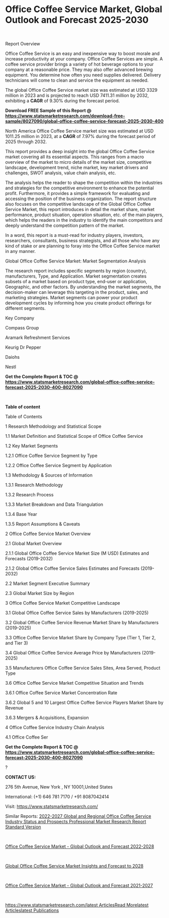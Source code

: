 <h1>Office Coffee Service Market, Global Outlook and Forecast 2025-2030</h1><br/><p>Report Overview</p>
 
 
 
 <p>Office Coffee Service is an easy and inexpensive way to boost morale and increase productivity at your company. Office Coffee Services are simple. A coffee service provider brings a variety of hot beverage options to your company at a reasonable price. They may also offer advanced brewing equipment. You determine how often you need supplies delivered. Delivery technicians will come to clean and service the equipment as needed.</p>
 
 
 
 <p>The global Office Coffee Service market size was estimated at USD 3329 million in 2023 and is projected to reach USD 7411.31 million by 2032, exhibiting a <strong>CAGR</strong> of 9.30% during the forecast period.</p>
 
 
 
 <p><strong>Download FREE Sample of this Report @ <a href="https://www.statsmarketresearch.com/download-free-sample/8027090/global-office-coffee-service-forecast-2025-2030-400">https://www.statsmarketresearch.com/download-free-sample/8027090/global-office-coffee-service-forecast-2025-2030-400</a></strong></p>
 
 
 
 <p>North America Office Coffee Service market size was estimated at USD 1011.25 million in 2023, at a <strong>CAGR</strong> of 7.97% during the forecast period of 2025 through 2032.</p>
 
 
 
 <p>This report provides a deep insight into the global Office Coffee Service market covering all its essential aspects. This ranges from a macro overview of the market to micro details of the market size, competitive landscape, development trend, niche market, key market drivers and challenges, SWOT analysis, value chain analysis, etc.</p>
 
 
 
 <p>The analysis helps the reader to shape the competition within the industries and strategies for the competitive environment to enhance the potential profit. Furthermore, it provides a simple framework for evaluating and accessing the position of the business organization. The report structure also focuses on the competitive landscape of the Global Office Coffee Service Market, this report introduces in detail the market share, market performance, product situation, operation situation, etc. of the main players, which helps the readers in the industry to identify the main competitors and deeply understand the competition pattern of the market.</p>
 
 
 
 <p>In a word, this report is a must-read for industry players, investors, researchers, consultants, business strategists, and all those who have any kind of stake or are planning to foray into the Office Coffee Service market in any manner.</p>
 
 
 
 <p>Global Office Coffee Service Market: Market Segmentation Analysis</p>
 
 
 
 <p>The research report includes specific segments by region (country), manufacturers, Type, and Application. Market segmentation creates subsets of a market based on product type, end-user or application, Geographic, and other factors. By understanding the market segments, the decision-maker can leverage this targeting in the product, sales, and marketing strategies. Market segments can power your product development cycles by informing how you create product offerings for different segments.</p>
 
 
 
 <p>Key Company</p>
 
 
 
 <p>Compass Group</p>
 
 
 
 <p>Aramark Refreshment Services</p>
 
 
 
 <p>Keurig Dr Pepper</p>
 
 
 
 <p>Daiohs</p>
 
 
 
 <p>Nestl</p>
 
 
 
 <div><b>Get the Complete Report & TOC @ <a href="https://www.statsmarketresearch.com/global-office-coffee-service-forecast-2025-2030-400-8027090">https://www.statsmarketresearch.com/global-office-coffee-service-forecast-2025-2030-400-8027090</a></b></div>
 
 
 
 <p><br />
 
 <b>Table of content</b></p>
 
 
 
 <p>Table of Contents<br />
 
 1 Research Methodology and Statistical Scope<br />
 
 1.1 Market Definition and Statistical Scope of Office Coffee Service<br />
 
 1.2 Key Market Segments<br />
 
 1.2.1 Office Coffee Service Segment by Type<br />
 
 1.2.2 Office Coffee Service Segment by Application<br />
 
 1.3 Methodology & Sources of Information<br />
 
 1.3.1 Research Methodology<br />
 
 1.3.2 Research Process<br />
 
 1.3.3 Market Breakdown and Data Triangulation<br />
 
 1.3.4 Base Year<br />
 
 1.3.5 Report Assumptions & Caveats<br />
 
 2 Office Coffee Service Market Overview<br />
 
 2.1 Global Market Overview<br />
 
 2.1.1 Global Office Coffee Service Market Size (M USD) Estimates and Forecasts (2019-2032)<br />
 
 2.1.2 Global Office Coffee Service Sales Estimates and Forecasts (2019-2032)<br />
 
 2.2 Market Segment Executive Summary<br />
 
 2.3 Global Market Size by Region<br />
 
 3 Office Coffee Service Market Competitive Landscape<br />
 
 3.1 Global Office Coffee Service Sales by Manufacturers (2019-2025)<br />
 
 3.2 Global Office Coffee Service Revenue Market Share by Manufacturers (2019-2025)<br />
 
 3.3 Office Coffee Service Market Share by Company Type (Tier 1, Tier 2, and Tier 3)<br />
 
 3.4 Global Office Coffee Service Average Price by Manufacturers (2019-2025)<br />
 
 3.5 Manufacturers Office Coffee Service Sales Sites, Area Served, Product Type<br />
 
 3.6 Office Coffee Service Market Competitive Situation and Trends<br />
 
 3.6.1 Office Coffee Service Market Concentration Rate<br />
 
 3.6.2 Global 5 and 10 Largest Office Coffee Service Players Market Share by Revenue<br />
 
 3.6.3 Mergers & Acquisitions, Expansion<br />
 
 4 Office Coffee Service Industry Chain Analysis<br />
 
 4.1 Office Coffee Ser</p>
 
 
 
 <div><b>Get the Complete Report & TOC @ <a href="https://www.statsmarketresearch.com/global-office-coffee-service-forecast-2025-2030-400-8027090">https://www.statsmarketresearch.com/global-office-coffee-service-forecast-2025-2030-400-8027090</a></b></div>
 
 
 
 <p>? </p>
 
 
 
 <p><b>CONTACT US:</b><br />
 
 276 5th Avenue, New York , NY 10001,United States<br />
 
 International: (+1) 646 781 7170 / +91 8087042414<br />
 
 Visit: <a href="https://www.statsmarketresearch.com/">https://www.statsmarketresearch.com/</a><br />
 
 Similar Reports: <a href="https://www.statsmarketresearch.com/global-office-coffee-service-forecast-2025-2030-400-8027090">2022-2027 Global and Regional Office Coffee Service Industry Status and Prospects Professional Market Research Report Standard Version</a><br />
 
 <br />
 
 <a href="https://www.statsmarketresearch.com/global-office-coffee-service-forecast-2025-2030-400-8027090">Office Coffee Service Market - Global Outlook and Forecast 2022-2028</a><br />
 
 <br />
 
 <a href="https://www.statsmarketresearch.com/global-office-coffee-service-forecast-2025-2030-400-8027090">Global Office Coffee Service Market Insights and Forecast to 2028</a><br />
 
 <br />
 
 <a href="https://www.statsmarketresearch.com/global-office-coffee-service-forecast-2025-2030-400-8027090">Office Coffee Service Market - Global Outlook and Forecast 2021-2027</a><br />
 
 <br />
 
 <a href="https://gyeongbokgung.com">https://www.statsmarketresearch.com/</a><a href="https://hallyeomaritime.com">latest Articles</a><a href="https://jingwansa.com">Read More</a><a href="https://nguoiviet.jp/">latest Articles</a><a href="https://www.intelmarketresearch.com/">latest Publications</a></p>